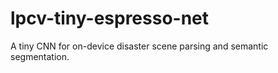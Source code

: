 # lpcv-tiny-espresso-net

A tiny CNN for on-device disaster scene parsing and semantic segmentation.
